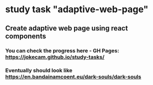 # study task "adaptive-web-page"
## Create adaptive web page using react components
### You can check the progress here - GH Pages: https://jokecam.github.io/study-tasks/
### Eventually should look like https://en.bandainamcoent.eu/dark-souls/dark-souls
